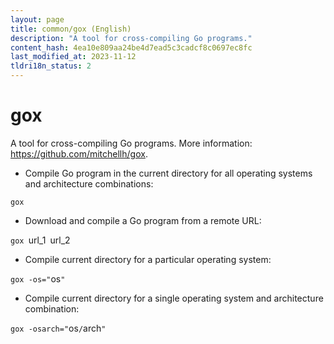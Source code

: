 ```yaml
---
layout: page
title: common/gox (English)
description: "A tool for cross-compiling Go programs."
content_hash: 4ea10e809aa24be4d7ead5c3cadcf8c0697ec8fc
last_modified_at: 2023-11-12
tldri18n_status: 2
---
```

# gox

A tool for cross-compiling Go programs.
More information: <https://github.com/mitchellh/gox>.

- Compile Go program in the current directory for all operating systems and architecture combinations:

`gox`

- Download and compile a Go program from a remote URL:

`gox `<span class="tldr-var badge badge-pill bg-dark-lm bg-white-dm text-white-lm text-dark-dm font-weight-bold">url_1</span>` `<span class="tldr-var badge badge-pill bg-dark-lm bg-white-dm text-white-lm text-dark-dm font-weight-bold">url_2</span>

- Compile current directory for a particular operating system:

`gox -os="`<span class="tldr-var badge badge-pill bg-dark-lm bg-white-dm text-white-lm text-dark-dm font-weight-bold">os</span>`"`

- Compile current directory for a single operating system and architecture combination:

`gox -osarch="`<span class="tldr-var badge badge-pill bg-dark-lm bg-white-dm text-white-lm text-dark-dm font-weight-bold">os</span>`/`<span class="tldr-var badge badge-pill bg-dark-lm bg-white-dm text-white-lm text-dark-dm font-weight-bold">arch</span>`"`
